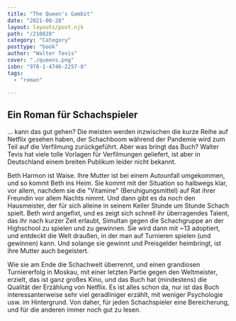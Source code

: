 ```yaml
---
title: "The Queen's Gambit"
date: "2021-08-28"
layout: layouts/post.njk
path: "/210828"
category: "Category"
posttype: "book"
author: "Walter Tevis"
cover: "./queens.png"
isbn: "978-1-4746-2257-8"
tags:
  - "roman"

---
```

## Ein Roman für Schachspieler

... kann das gut gehen? Die meisten werden inzwischen die kurze Reihe auf Netflix gesehen haben, der Schachboom während der Pandemie wird zum Teil auf die Verfilmung zurückgeführt. Aber was bringt das Buch? Walter Tevis hat viele tolle Vorlagen für Verfilmungen geliefert, ist aber in Deutschland einem breiten Publikum leider nicht bekannt.

Beth Harmon ist Waise. Ihre Mutter ist bei einem Autounfall umgekommen, und so kommt Beth ins Heim. Sie kommt mit der Situation so halbwegs klar, vor allem, nachdem sie die "Vitamine" (Beruhigungsmittel) auf Rat ihrer Freundin vor allem Nachts nimmt. Und dann gibt es da noch den Hausmeister, der für sich alleine in seinem Keller Stunde um Stunde Schach spielt. Beth wird angefixt, und es zeigt sich schnell ihr überragendes Talent, das ihr nach kurzer Zeit erlaubt, Simultan gegen die Schachgruppe an der Highschool zu spielen und zu gewinnen. Sie wird dann mit ~13 adoptiert, und entdeckt die Welt draußen, in der man auf Turnieren spielen (und gewinnen) kann. Und solange sie gewinnt und Preisgelder heimbringt, ist ihre Mutter auch begeistert.

Wie sie am Ende die Schachwelt überrennt, und einen grandiosen Turniererfolg in Moskau, mit einer letzten Partie gegen den Weltmeister, erzielt, das ist ganz großes Kino, und das Buch hat (mindestens) die Qualität der Erzählung von Netflix. Es ist alles schon da, nur ist das Buch interessanterweise sehr viel geradliniger erzählt, mit weniger Psychologie usw. im Hintergrund. Von daher, für jeden Schachspieler eine Bereicherung, und für die anderen immer noch gut zu lesen.
